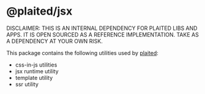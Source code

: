 # @plaited/jsx

DISCLAIMER: THIS IS AN INTERNAL DEPENDENCY FOR PLAITED LIBS AND APPS. IT IS OPEN SOURCED AS A REFERENCE IMPLEMENTATION. TAKE AS A DEPENDENCY AT YOUR OWN RISK.

This package contains the following utilities used by
[plaited](https://www.npmjs.com/package/plaited):

- css-in-js utilities
- jsx runtime utility
- template utility
- ssr utility
